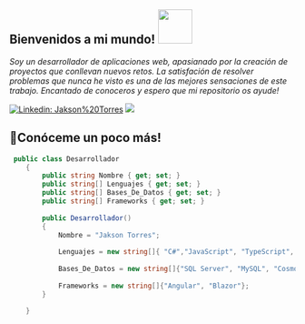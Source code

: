 <h2>Bienvenidos a mi mundo! <img src="https://user-images.githubusercontent.com/56301342/120715199-8e99a480-c4c4-11eb-8606-bcd50f95d249.gif" width="60"/> </h2>


<p><i>Soy un desarrollador de aplicaciones web, apasianado por la creación de proyectos que conllevan nuevos retos. La satisfación de resolver problemas que nunca he visto es una de las mejores sensaciones de este trabajo. Encantado de conoceros y espero que mi repositorio os ayude!</i></p>

[![Linkedin: Jakson%20Torres](https://img.shields.io/badge/-Jakson%20Torres-blue?style=flat-square&logo=Linkedin&logoColor=white&link=https://www.linkedin.com/in/jakson-torres/)](https://www.linkedin.com/in/jakson-torres/)
[![](https://img.shields.io/badge/Gmail-jaksontl12@gmail.com-orange)](mailto:jaksontl12@gmail.com)

<h2>📡Conóceme un poco más!</h2>

```c#
 public class Desarrollador
    {
        public string Nombre { get; set; }
        public string[] Lenguajes { get; set; }
        public string[] Bases_De_Datos { get; set; }
        public string[] Frameworks { get; set; }
        
        public Desarrollador()
        {
            Nombre = "Jakson Torres";
            
            Lenguajes = new string[]{ "C#","JavaScript", "TypeScript", "Java", "PHP"};
            
            Bases_De_Datos = new string[]{"SQL Server", "MySQL", "CosmosDb", "DynamoDb"};
            
            Frameworks = new string[]{"Angular", "Blazor"};
        }

    }



```


  
